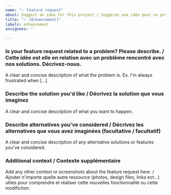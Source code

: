 ```yaml
---
name: "✨ Feature request"
about: Suggest an idea for this project / Suggérez une idée pour ce projet !
title: "✨ [Enhancement]"
labels: enhancement
assignees: ''

---
```


### Is your feature request related to a problem? Please describe. / Cette idée est elle en relation avec un problème rencontré avec nos solutions. Décrivez-nous.
A clear and concise description of what the problem is. Ex. I'm always frustrated when [...]

### Describe the solution you'd like / Décrivez la solution que vous imaginez
A clear and concise description of what you want to happen.

### Describe alternatives you've considered / Décrivez les alternatives que vous avez imaginées (facultative / facultatif)
A clear and concise description of any alternative solutions or features you've considered.

### Additional context / Contexte supplémentaire
Add any other context or screenshots about the feature request here.  / Ajouter n'importe quelle autre ressource (photos, design files, links ect...) utiles pour comprendre et réaliser cette nouvelles fonctionnalité ou cette modifiction.
